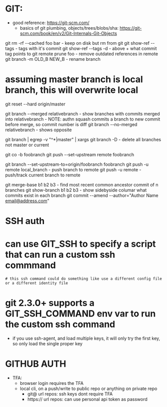 # GIT:
- good reference: https://git-scm.com/
    - basics of git plumbing, objects/trees/blobs/sha: https://git-scm.com/book/en/v2/Git-Internals-Git-Objects

git rm -rf --cached foo bar - keep on disk but rm from git
git show-ref --tags     - tags with it's commit
git show-ref --tags -d  - above + what commit tag points to
git remote prune foo    - remove outdated references in remote
git branch -m OLD_B NEW_B  - rename branch

# assuming master branch is local branch, this will overwrite local
git reset --hard origin/master

git branch --merged relativebranch
    - show branches with commits merged into relativebranch
    - NOTE: authn squash commits a branch to new commit before merge, so commit number is diff
git branch --no-merged relativebranch
    - shows opposite

git branch | egrep -v "^\*|master" | xargs git branch -D
    - delete all branches not master or current

git co -b foobranch
git push --set-upstream remote foobranch

git branch --set-upstream-to=origin/foobranch foobranch
git push -u remote local_branch - push branch to remote
git push -u remote              - push/track current branch to remote

git merge-base b1 b2 b3 - find most recent common ancestor commit of n branches
git show-branch b1 b2 b3 - show sidebyside columar what commits exist in each branch
git commit --amend --author="Author Name <email@address.com>"

# SSH auth
# can use GIT_SSH to specify a script that can run a custom ssh commmand
    # this ssh command could do something like use a different config file or a different identity file
# git 2.3.0+ supports a GIT_SSH_COMMAND env var to run the custom ssh command
- if you use ssh-agent, and load multiple keys, it will only try the first key, so only load the single proper key

# GITHUB AUTH
- TFA:
    - browser login requires the TFA
    - local cli, on a push/write to public repo or anything on private repo
        - git@ url repos: ssh keys dont require TFA
        - https:// url repos: can use personal api token as password

